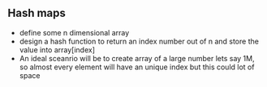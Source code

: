 ## Hash maps
- define some n dimensional array
- design a hash function to return an index number out of n and store the value into array[index]
- An ideal sceanrio will be to create array of a large number lets say 1M, so almost every element will have an unique index but this could lot of space
